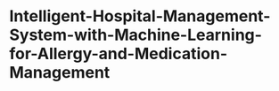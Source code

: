 # Intelligent-Hospital-Management-System-with-Machine-Learning-for-Allergy-and-Medication-Management